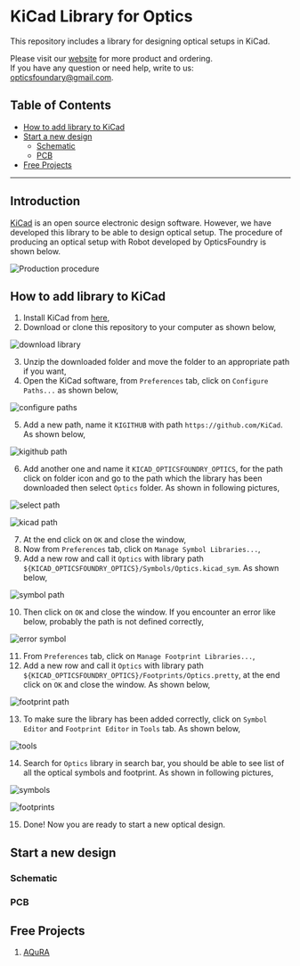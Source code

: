# KiCad Library for Optics

This repository includes a library for designing optical setups in KiCad.

Please visit our [website](https://www.opticsfoundry.com/) for more product and ordering.  
If you have any question or need help, write to us: opticsfoundary@gmail.com.

## Table of Contents
- [How to add library to KiCad](#how-to-add-library-to-kiCad)
- [Start a new design](#start-a-new-design)
  - [Schematic](#schematic)
  - [PCB](#pcb)
- [Free Projects](#free-projects)

---

## Introduction

[KiCad](https://www.kicad.org/) is an open source electronic design software. However, we have developed this library to be able to design optical setup.
The procedure of producing an optical setup with Robot developed by OpticsFoundry is shown below.

![Production procedure](img/production-procedure.jpg)

## How to add library to KiCad

1. Install KiCad from [here](https://www.kicad.org/),
2. Download or clone this repository to your computer as shown below,

![download library](img/download-library.png)

3. Unzip the downloaded folder and move the folder to an appropriate path if you want,
4. Open the KiCad software, from `Preferences` tab, click on `Configure Paths...` as shown below,

![configure paths](img/configure-path.png)

5. Add a new path, name it `KIGITHUB` with path `https://github.com/KiCad`. As shown below,

![kigithub path](img/kigithub-path.png)

6. Add another one and name it `KICAD_OPTICSFOUNDRY_OPTICS`, for the path click on folder icon and go to the path which the library has been downloaded then select `Optics` folder. As shown in following pictures,

![select path](img/path-for-library.png)

![kicad path](img/kicad-library-path.png)

7. At the end click on `OK` and close the window,
8. Now from `Preferences` tab, click on `Manage Symbol Libraries...`,
9. Add a new row and call it `Optics` with library path `${KICAD_OPTICSFOUNDRY_OPTICS}/Symbols/Optics.kicad_sym`. As shown below,

![symbol path](img/symbol-library.png)

10. Then click on `OK` and close the window. If you encounter an error like below, probably the path is not defined correctly,

![error symbol](img/error.png)

11. From `Preferences` tab, click on `Manage Footprint Libraries...`,
12. Add a new row and call it `Optics` with library path `${KICAD_OPTICSFOUNDRY_OPTICS}/Footprints/Optics.pretty`, at the end click on `OK` and close the window. As shown below,

![footprint path](img/footprint-library.png)

13. To make sure the library has been added correctly, click on `Symbol Editor` and `Footprint Editor` in `Tools` tab. As shown below,

![tools](img/tools.png)

14. Search for `Optics` library in search bar, you should be able to see list of all the optical symbols and footprint. As shown in following pictures,

![symbols](img/symbol-items.png)

![footprints](img/footprint-items.png)

15. Done! Now you are ready to start a new optical design.

## Start a new design

### Schematic

### PCB

## Free Projects
1. [AQuRA](https://github.com/opticsfoundary/AQuRA-KiCad-Design-GitHub/)
